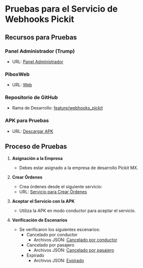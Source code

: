# Pruebas para el Servicio de Webhooks Pickit

## Recursos para Pruebas

### Panel Administrador (Trump)
- URL: [Panel Administrador](https://temp-feature-webhooks-pickit.thetrancon.com/trump)

### PiboxWeb
- URL: [Web](https://piboxdev3.netlify.app)

### Repositorio de GitHub
- Rama de Desarrollo: [feature/webhooks_pickit](https://github.com/picap-inc/picap/tree/feature/webhooks_pickit)

### APK para Pruebas
- URL: [Descargar APK](https://drive.google.com/file/d/1dxGziMkmHuNK7dV_UvT9MDRwFJaCe8HU/view?usp=sharing)

## Proceso de Pruebas

1. **Asignación a la Empresa**
   - Debes estar asignado a la empresa de desarrollo Pickit MX.

2. **Crear Órdenes**
   - Crea órdenes desde el siguiente servicio:
   - URL: [Servicio para Crear Órdenes](https://documenter.getpostman.com/view/27309838/2sA3dxFCRR)

3. **Aceptar el Servicio con la APK**
   - Utiliza la APK en modo conductor para aceptar el servicio.

4. **Verificación de Escenarios**
   - Se verificaron los siguientes escenarios:
     - Cancelado por conductor
       - Archivos JSON: [Cancelado por conductor](https://github.com/vurquides/evidence-webhooks-pickit/tree/master/cancelado_por_conductor)
     - Cancelado por pasajero
       - Archivos JSON: [Cancelado por pasajero](https://github.com/vurquides/evidence-webhooks-pickit/tree/master/cancelado_por_pasajero)
     - Expirado
       - Archivos JSON: [Expirado](https://github.com/vurquides/evidence-webhooks-pickit/tree/master/expirado)
